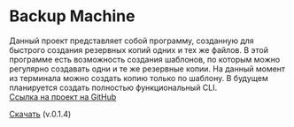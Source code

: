 <script async defer src="https://buttons.github.io/buttons.js">
</script>

# Backup Machine
Данный проект представляет собой программу, созданную для быстрого создания резервных копий одних и тех же файлов. В этой программе есть возможность создания       шаблонов, по которым можно регулярно создавать одни и те же резервные копии. На данный момент из терминала можно создать копию только по шаблону. В будущем         планируется создать полностью функциональный CLI.<br>
<a href="https://github.com/thm-unix/BackupMachine">Ссылка на проект на GitHub</a><br>

<a class="github-button" href="https://github.com/thm-unix/BackupMachine/archive/HEAD.zip" data-icon="octicon-download" data-size="large" aria-label="Download thm-unix/BackupMachine on GitHub">Скачать</a> (v.0.1.4)
